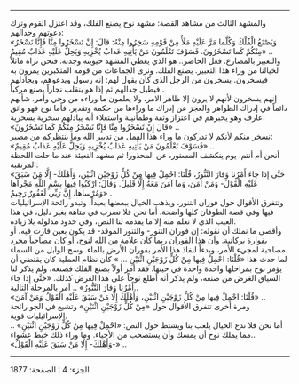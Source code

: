------------------------------------------------------------------------

والمشهد الثالث من مشاهد القصة: مشهد نوح يصنع الفلك، وقد اعتزل القوم وترك
دعوتهم وجدالهم:  
«وَيَصْنَعُ الْفُلْكَ وَكُلَّما مَرَّ عَلَيْهِ مَلَأٌ مِنْ قَوْمِهِ سَخِرُوا مِنْهُ: قالَ: إِنْ تَسْخَرُوا مِنَّا
فَإِنَّا نَسْخَرُ مِنْكُمْ كَما تَسْخَرُونَ. فَسَوْفَ تَعْلَمُونَ مَنْ يَأْتِيهِ عَذابٌ يُخْزِيهِ وَيَحِلُّ عَلَيْهِ
عَذابٌ مُقِيمٌ» ..  
والتعبير بالمضارع. فعل الحاضر.. هو الذي يعطي المشهد حيويته وجدته. فنحن
نراه ماثلاً لخيالنا من وراء هذا التعبير. يصنع الفلك. ونرى الجماعات من
قومه المتكبرين يمرون به فيسخرون. يسخرون من الرجل الذي كان يقول لهم: إنه
رسول ويدعوهم، ويجادلهم فيطيل جدالهم ثم إذا هو ينقلب نجاراً يصنع مركباً..  
إنهم يسخرون لأنهم لا يرون إلا ظاهر الامر، ولا يعلمون ما وراءه من وحي
وأمر. شأنهم دائماً في إدراك الظواهر والعجز عن إدراك ما وراءها من حكمة
وتقدير. فأما نوح فهو واثق عارف وهو يخبرهم في اعتزاز وثقة وطمأنينة
واستعلاء أنه يبادلهم سخرية بسخرية:  
«قالَ إِنْ تَسْخَرُوا مِنَّا فَإِنَّا نَسْخَرُ مِنْكُمْ كَما تَسْخَرُونَ» ..  
نسخر منكم لأنكم لا تدركون ما وراء هذا العمل من تدبير الله وما ينتظركم من
مصير:  
«فَسَوْفَ تَعْلَمُونَ مَنْ يَأْتِيهِ عَذابٌ يُخْزِيهِ وَيَحِلُّ عَلَيْهِ عَذابٌ مُقِيمٌ» ..  
أنحن أم أنتم. يوم ينكشف المستور، عن المحذور! ثم مشهد التعبئة عند ما حلت
اللحظة المرتقبة:  
«حَتَّى إِذا جاءَ أَمْرُنا وَفارَ التَّنُّورُ، قُلْنَا: احْمِلْ فِيها مِنْ كُلٍّ زَوْجَيْنِ اثْنَيْنِ،
وَأَهْلَكَ- إِلَّا مَنْ سَبَقَ عَلَيْهِ الْقَوْلُ- وَمَنْ آمَنَ، وَما آمَنَ مَعَهُ إِلَّا قَلِيلٌ. وَقالَ:
ارْكَبُوا فِيها بِسْمِ اللَّهِ مَجْراها وَمُرْساها، إِنَّ رَبِّي لَغَفُورٌ رَحِيمٌ» .  
وتتفرق الأقوال حول فوران التنور، ويذهب الخيال ببعضها بعيداً، وتبدو رائحة
الإسرائيليات فيها وفي قصة الطوفان كلها واضحة. أما نحن فلا نضرب في متاهة
بغير دليل، في هذا الغيب الذي لا نعلم منه إلا ما يقدمه لنا النص، وفي حدود
مدلوله بلا زيادة.  
وأقصى ما نملك أن نقوله: إن فوران التنور- والتنور الموقد- قد يكون بعين
فارت فيه، أو بفوارة بركانية. وأن هذا الفوران ربما كان علامة من الله
لنوح، أو كان مصاحباً مجرد مصاحبة لمجيء الأمر، وبدءاً لنفاذ هذا الأمر
بفوران الأرض بالماء. وسح الوابل من السماء.  
لما حدث هذا «قُلْنَا: احْمِلْ فِيها مِنْ كُلٍّ زَوْجَيْنِ اثْنَيْنِ ... » كأن نظام العملية
كان يقتضي أن يؤمر نوح بمراحلها واحدة واحدة في حينها. فقد أمر أولاً بصنع
الفلك فصنعه، ولم يذكر لنا السياق الغرض من صنعه، ولم يذكر أنه أطلع نوحاً
على هذا الغرض كذلك. «حَتَّى إِذا جاءَ أَمْرُنا وَفارَ التَّنُّورُ» .. أمر بالمرحلة
التالية..  
«قُلْنَا: احْمِلْ فِيها مِنْ كُلٍّ زَوْجَيْنِ اثْنَيْنِ، وَأَهْلَكَ إِلَّا مَنْ سَبَقَ عَلَيْهِ الْقَوْلُ وَمَنْ آمَنَ»
..  
ومرة أخرى تتفرق الأقوال حول «مِنْ كُلٍّ زَوْجَيْنِ اثْنَيْنِ» وتشيع في الجو رائحة
الإسرائيليات قوية.  
أما نحن فلا ندع الخيال يلعب بنا ويشتط حول النص: «احْمِلْ فِيها مِنْ كُلٍّ زَوْجَيْنِ
اثْنَيْنِ» .. مما يملك نوح أن يمسك وأن يستصحب من الأحياء. وما وراء ذلك خبط
عشواء..  
«وَأَهْلَكَ- إِلَّا مَنْ سَبَقَ عَلَيْهِ الْقَوْلُ-» ..

------------------------------------------------------------------------

الجزء: 4 ¦ الصفحة: 1877
